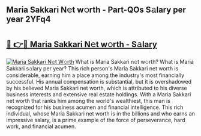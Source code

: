 ## Maria Sakkari N𝚎t w𝚘rth - Part-QOs S𝚊lary per year 2YFq4

# <h2><a href="http://gc36enm.nevu.top/?p=Maria+Sakkari">🔗 👉🔴 Maria Sakkari N𝚎t w𝚘rth - S𝚊lary</a></h2>

[![Maria Sakkari N𝚎t W𝚘rth](https://i.imgur.com/Oavwk0R.jpeg)](http://gc36enm.nevu.top/?p=Maria+Sakkari)
What is Maria Sakkari n𝚎t w𝚘rth? What is Maria Sakkari s𝚊lary per year?
This rich person's Maria Sakkari net worth is considerable, earning him a place among the industry's most financially successful. His annual compensation is substantial, but it is overshadowed by his believed Maria Sakkari net worth, which is attributed to his diverse business interests and extensive real estate holdings. With a Maria Sakkari net worth that ranks him among the world's wealthiest, this man is recognized for his business acumen and financial intelligence. This rich individual, whose Maria Sakkari net worth is in the billions and who earns an impressive salary, is a prime example of the force of perseverance, hard work, and financial acumen.
